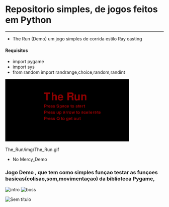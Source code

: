 # Repositorio simples, de jogos feitos em Python
______

* The Run (Demo) um  jogo simples de corrida estilo Ray casting

#### Requisitos 

 * import pygame
 * import sys
* from random import randrange,choice,random,randint


<a href="The_Run" target="_blank">
<img src="The_Run/img/The_Run.gif" width="78%">
</a>



The_Run/img/The_Run.gif

* No Mercy_Demo
### Jogo Demo , que tem como simples funçao testar as funçoes basicas(colisao,som,movimentaçao) da biblioteca Pygame,

![intro](https://user-images.githubusercontent.com/42377719/147043339-60f912bc-8058-44b5-b702-7db5b81c0135.png)
![boss](https://user-images.githubusercontent.com/42377719/147043344-5b234fa7-ae46-4421-a4ab-b9be23fec0a4.png)

![Sem título](https://user-images.githubusercontent.com/42377719/147044441-3f8e8681-0b75-48d3-a2bb-20908d39826a.png)


